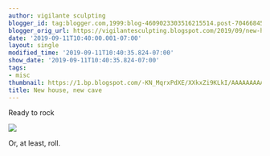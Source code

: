 ```yaml
---
author: vigilante sculpting
blogger_id: tag:blogger.com,1999:blog-4609023303516215514.post-7046684501720713990
blogger_orig_url: https://vigilantesculpting.blogspot.com/2019/09/new-house-new-cave.html
date: '2019-09-11T10:40:00.001-07:00'
layout: single
modified_time: '2019-09-11T10:40:35.824-07:00'
show_date: '2019-09-11T10:40:35.824-07:00'
tags:
- misc
thumbnail: https://1.bp.blogspot.com/-KN_MqrxPdXE/XXkxZi9KLkI/AAAAAAAAAeU/0Dnb5uz8CDkE1Wee_s-Ci-zRPRNt50gLACLcBGAsYHQ/s320-c/IMG_20190909_234445479.jpg
title: New house, new cave
---
```

Ready to rock  
  

![](https://1.bp.blogspot.com/-KN_MqrxPdXE/XXkxZi9KLkI/AAAAAAAAAeU/0Dnb5uz8CDkE1Wee_s-Ci-zRPRNt50gLACLcBGAsYHQ/s1600/IMG_20190909_234445479.jpg)

  
  
  
  
Or, at least, roll.  
